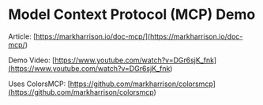 # Model Context Protocol (MCP) Demo

Article: [https://markharrison.io/doc-mcp/](<https://markharrison.io/doc-mcp/>)

Demo Video: [https://www.youtube.com/watch?v=DGr6sjK_fnk](<https://www.youtube.com/watch?v=DGr6sjK_fnk>)

Uses ColorsMCP: [https://github.com/markharrison/colorsmcp](<https://github.com/markharrison/colorsmcp>)


